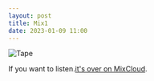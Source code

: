 ```yaml
---
layout: post
title: Mix1
date: 2023-01-09 11:00
---
```


![Tape](/images/mix1tape.webp)

If you want to listen.[it's over on MixCloud](https://www.mixcloud.com/iaintait/aaiiintt-mix1/).